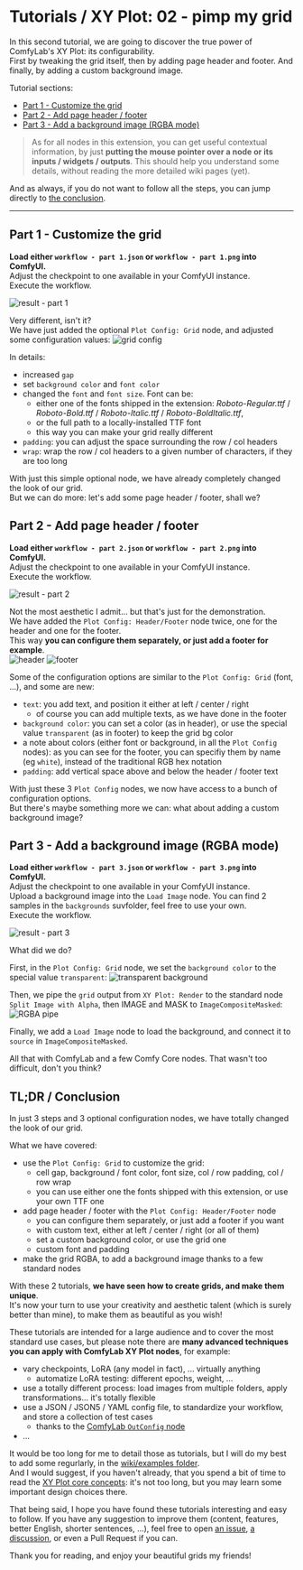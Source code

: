 # Tutorials / XY Plot: 02 - pimp my grid

In this second tutorial, we are going to discover the true power of ComfyLab's XY Plot: its configurability.\
First by tweaking the grid itself, then by adding page header and footer.
And finally, by adding a custom background image.

Tutorial sections:

- [Part 1 - Customize the grid](#part-1---customize-the-grid)
- [Part 2 - Add page header / footer](#part-2---add-page-header--footer)
- [Part 3 - Add a background image (RGBA mode)](#part-3---add-a-background-image-rgba-mode)

> As for all nodes in this extension, you can get useful contextual information, by just **putting the mouse pointer over a node or its inputs / widgets / outputs**. This should help you understand some details, without reading the more detailed wiki pages (yet).

And as always, if you do not want to follow all the steps, you can jump directly to [the conclusion](#tldr--conclusion).

---

## Part 1 - Customize the grid

**Load either `workflow - part 1.json` or `workflow - part 1.png` into ComfyUI.**\
Adjust the checkpoint to one available in your ComfyUI instance.\
Execute the workflow.

![result - part 1](./details/result%20-%20part%201.jpg)

Very different, isn't it?\
We have just added the optional `Plot Config: Grid` node, and adjusted some configuration values:
![grid config](./details/detail%20-%20part%201%20-%20grid.jpg)

In details:

- increased `gap`
- set `background color` and `font color`
- changed the `font` and `font size`. Font can be:
  - either one of the fonts shipped in the extension: _Roboto-Regular.ttf_ / _Roboto-Bold.ttf_ / _Roboto-Italic.ttf_ / _Roboto-BoldItalic.ttf_,
  - or the full path to a locally-installed TTF font
  - this way you can make your grid really different
- `padding`: you can adjust the space surrounding the row / col headers
- `wrap`: wrap the row / col headers to a given number of characters, if they are too long

With just this simple optional node, we have already completely changed the look of our grid.\
But we can do more: let's add some page header / footer, shall we?

## Part 2 - Add page header / footer

**Load either `workflow - part 2.json` or `workflow - part 2.png` into ComfyUI.**\
Adjust the checkpoint to one available in your ComfyUI instance.\
Execute the workflow.

![result - part 2](./details/result%20-%20part%202.jpg)

Not the most aesthetic I admit... but that's just for the demonstration.\
We have added the `Plot Config: Header/Footer` node twice, one for the header and one for the footer.\
This way **you can configure them separately, or just add a footer for example**.\
![header](./details/detail%20-%20part%202%20-%20header.jpg)
![footer](./details/detail%20-%20part%202%20-%20footer.jpg)

Some of the configuration options are similar to the `Plot Config: Grid` (font, ...), and some are new:

- `text`: you add text, and position it either at left / center / right
  - of course you can add multiple texts, as we have done in the footer
- `background color`: you can set a color (as in header), or use the special value `transparent` (as in footer) to keep the grid bg color
- a note about colors (either font or background, in all the `Plot Config` nodes): as you can see for the footer, you can specifiy them by name (eg `white`), instead of the traditional RGB hex notation
- `padding`: add vertical space above and below the header / footer text

With just these 3 `Plot Config` nodes, we now have access to a bunch of configuration options.\
But there's maybe something more we can: what about adding a custom background image?

## Part 3 - Add a background image (RGBA mode)

**Load either `workflow - part 3.json` or `workflow - part 3.png` into ComfyUI.**\
Adjust the checkpoint to one available in your ComfyUI instance.\
Upload a background image into the `Load Image` node. You can find 2 samples in the `backgrounds` suvfolder, feel free to use your own.\
Execute the workflow.

![result - part 3](./details/result%20-%20part%203.jpg)

What did we do?

First, in the `Plot Config: Grid` node, we set the `background color` to the special value `transparent`:
![transparent background](./details/detail%20-%20part%203%20-%20background.jpg)

Then, we pipe the `grid` output from `XY Plot: Render` to the standard node `Split Image with Alpha`, then IMAGE and MASK to `ImageCompositeMasked`:
![RGBA pipe](./details/detail%20-%20part%203%20-%20rgba.jpg)

Finally, we add a `Load Image` node to load the background, and connect it to `source` in `ImageCompositeMasked`.

All that with ComfyLab and a few Comfy Core nodes. That wasn't too difficult, don't you think?

## TL;DR / Conclusion

In just 3 steps and 3 optional configuration nodes, we have totally changed the look of our grid.

What we have covered:

- use the `Plot Config: Grid` to customize the grid:
  - cell gap, background / font color, font size, col / row padding, col / row wrap
  - you can use either one the fonts shipped with this extension, or use your own TTF one
- add page header / footer with the `Plot Config: Header/Footer` node
  - you can configure them separately, or just add a footer if you want
  - with custom text, either at left / center / right (or all of them)
  - set a custom background color, or use the grid one
  - custom font and padding
- make the grid RGBA, to add a background image thanks to a few standard nodes

With these 2 tutorials, **we have seen how to create grids, and make them unique**.\
It's now your turn to use your creativity and aesthetic talent (which is surely better than mine), to make them as beautiful as you wish!

These tutorials are intended for a large audience and to cover the most standard use cases, but please note there are **many advanced techniques you can apply with ComfyLab XY Plot nodes**, for example:

- vary checkpoints, LoRA (any model in fact), ... virtually anything
  - automatize LoRA testing: different epochs, weight, ...
- use a totally different process: load images from multiple folders, apply transformations... it's totally flexible
- use a JSON / JSON5 / YAML config file, to standardize your workflow, and store a collection of test cases
  - thanks to the [ComfyLab `OutConfig` node](../../Output%20Config/)
- ...

It would be too long for me to detail those as tutorials, but I will do my best to add some regurlarly, in the [wiki/examples folder](../../../examples/).\
And I would suggest, if you haven't already, that you spend a bit of time to read the [XY Plot core concepts](../../../node%20reference/xy%20plot/00%20-%20core%20concepts.md): it's not too long, but you may learn some important design choices there.

That being said, I hope you have found these tutorials interesting and easy to follow. If you have any suggestion to improve them (content, features, better English, shorter sentences, ...), feel free to open [an issue](https://github.com/bugltd/ComfyLab-Pack/issues), [a discussion](https://github.com/bugltd/ComfyLab-Pack/discussions), or even a Pull Request if you can.

Thank you for reading, and enjoy your beautiful grids my friends!
